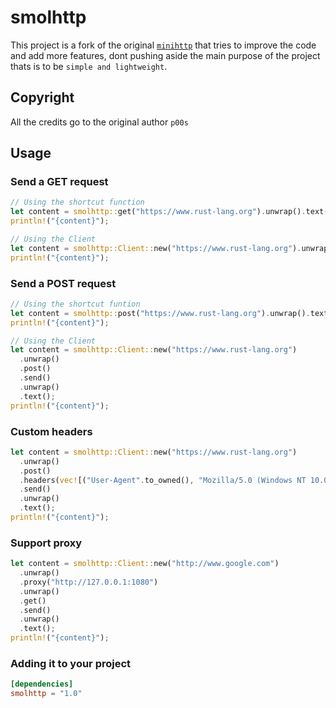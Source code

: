 # smolhttp

This project is a fork of the original [`minihttp`](https://crates.io/crates/minihttp) that tries to improve the code and add more features, dont pushing aside the main purpose of the project thats is to be `simple and lightweight`.

## Copyright
All the credits go to the original author `p00s`

## Usage

### Send a GET request

```rust
// Using the shortcut function
let content = smolhttp::get("https://www.rust-lang.org").unwrap().text();
println!("{content}");

// Using the Client
let content = smolhttp::Client::new("https://www.rust-lang.org").unwrap().get().send().unwrap().text();
println!("{content}");
```

### Send a POST request

```rust
// Using the shortcut funtion
let content = smolhttp::post("https://www.rust-lang.org").unwrap().text();
println!("{content}");

// Using the Client
let content = smolhttp::Client::new("https://www.rust-lang.org")
  .unwrap()
  .post()
  .send()
  .unwrap()
  .text();
println!("{content}");
```

### Custom headers
```rust
let content = smolhttp::Client::new("https://www.rust-lang.org")
  .unwrap()
  .post()
  .headers(vec![("User-Agent".to_owned(), "Mozilla/5.0 (Windows NT 10.0; Win64; x64) AppleWebKit/537.36".to_owned())])
  .send()
  .unwrap()
  .text();
println!("{content}");
```

### Support proxy
```rust
let content = smolhttp::Client::new("http://www.google.com")
  .unwrap()
  .proxy("http://127.0.0.1:1080")
  .unwrap()
  .get()
  .send()
  .unwrap()
  .text();
println!("{content}");
```

### Adding it to your project
```toml
[dependencies]
smolhttp = "1.0"
```
